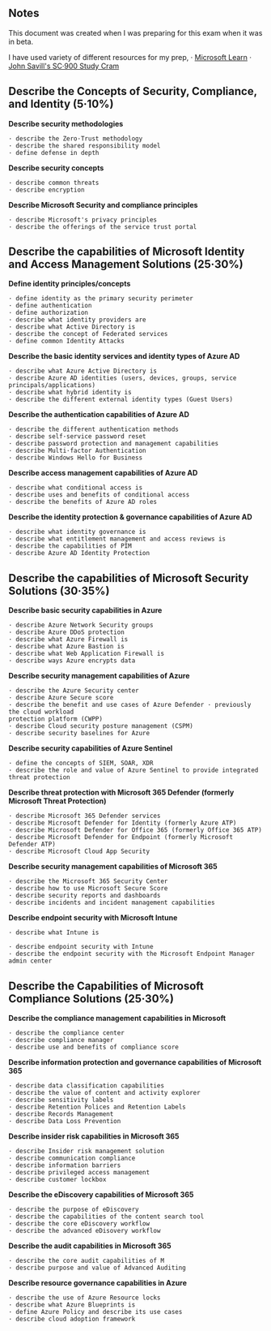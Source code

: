 ## Notes

This document was created when I was preparing for this exam when it was in beta. 

I have used variety of different resources for my prep,
· [Microsoft Learn](https://docs.microsoft.com/en·au/users/bhargavp/collections/xgwgixxkp88dwd)
· [John Savill's SC·900 Study Cram](https://youtu.be/Bz·8jM3jg·8)

## Describe the Concepts of Security, Compliance, and Identity (5·10%)

**Describe security methodologies**

```
· describe the Zero·Trust methodology
· describe the shared responsibility model
· define defense in depth
```
**Describe security concepts**

```
· describe common threats
· describe encryption
```
**Describe Microsoft Security and compliance principles**

```
· describe Microsoft's privacy principles
· describe the offerings of the service trust portal
```
## Describe the capabilities of Microsoft Identity and Access Management Solutions (25·30%)

**Define identity principles/concepts**

```
· define identity as the primary security perimeter
· define authentication
· define authorization
· describe what identity providers are
· describe what Active Directory is
· describe the concept of Federated services
· define common Identity Attacks
```
**Describe the basic identity services and identity types of Azure AD**

```
· describe what Azure Active Directory is
· describe Azure AD identities (users, devices, groups, service principals/applications)
· describe what hybrid identity is
· describe the different external identity types (Guest Users)
```
**Describe the authentication capabilities of Azure AD**

```
· describe the different authentication methods
· describe self·service password reset
· describe password protection and management capabilities
· describe Multi·factor Authentication
· describe Windows Hello for Business
```
**Describe access management capabilities of Azure AD**

```
· describe what conditional access is
· describe uses and benefits of conditional access
· describe the benefits of Azure AD roles
```
**Describe the identity protection & governance capabilities of Azure AD**

```
· describe what identity governance is
· describe what entitlement management and access reviews is
· describe the capabilities of PIM
· describe Azure AD Identity Protection
```

## Describe the capabilities of Microsoft Security Solutions (30·35%)

**Describe basic security capabilities in Azure**

```
· describe Azure Network Security groups
· describe Azure DDoS protection
· describe what Azure Firewall is
· describe what Azure Bastion is
· describe what Web Application Firewall is
· describe ways Azure encrypts data
```
**Describe security management capabilities of Azure**

```
· describe the Azure Security center
· describe Azure Secure score
· describe the benefit and use cases of Azure Defender · previously the cloud workload
protection platform (CWPP)
· describe Cloud security posture management (CSPM)
· describe security baselines for Azure
```
**Describe security capabilities of Azure Sentinel**

```
· define the concepts of SIEM, SOAR, XDR
· describe the role and value of Azure Sentinel to provide integrated threat protection
```
**Describe threat protection with Microsoft 365 Defender (formerly Microsoft Threat
Protection)**

```
· describe Microsoft 365 Defender services
· describe Microsoft Defender for Identity (formerly Azure ATP)
· describe Microsoft Defender for Office 365 (formerly Office 365 ATP)
· describe Microsoft Defender for Endpoint (formerly Microsoft Defender ATP)
· describe Microsoft Cloud App Security
```
**Describe security management capabilities of Microsoft 365**

```
· describe the Microsoft 365 Security Center
· describe how to use Microsoft Secure Score
· describe security reports and dashboards
· describe incidents and incident management capabilities
```
**Describe endpoint security with Microsoft Intune**

```
· describe what Intune is
```

```
· describe endpoint security with Intune
· describe the endpoint security with the Microsoft Endpoint Manager admin center
```
## Describe the Capabilities of Microsoft Compliance Solutions (25·30%)

**Describe the compliance management capabilities in Microsoft**

```
· describe the compliance center
· describe compliance manager
· describe use and benefits of compliance score
```
**Describe information protection and governance capabilities of Microsoft 365**

```
· describe data classification capabilities
· describe the value of content and activity explorer
· describe sensitivity labels
· describe Retention Polices and Retention Labels
· describe Records Management
· describe Data Loss Prevention
```
**Describe insider risk capabilities in Microsoft 365**

```
· describe Insider risk management solution
· describe communication compliance
· describe information barriers
· describe privileged access management
· describe customer lockbox
```
**Describe the eDiscovery capabilities of Microsoft 365**

```
· describe the purpose of eDiscovery
· describe the capabilities of the content search tool
· describe the core eDiscovery workflow
· describe the advanced eDisovery workflow
```
**Describe the audit capabilities in Microsoft 365**

```
· describe the core audit capabilities of M
· describe purpose and value of Advanced Auditing
```
**Describe resource governance capabilities in Azure**

```
· describe the use of Azure Resource locks
· describe what Azure Blueprints is
· define Azure Policy and describe its use cases
· describe cloud adoption framework
```
